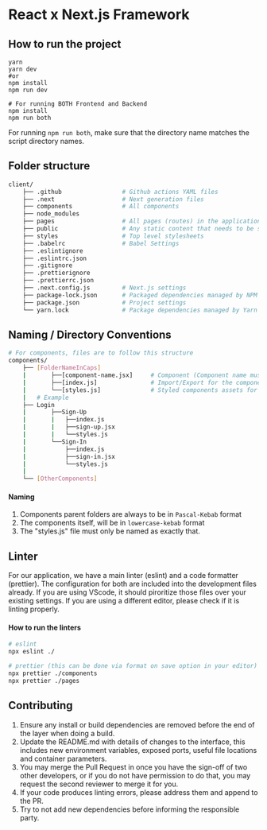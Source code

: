 # React x Next.js Framework

## How to run the project

```
yarn
yarn dev
#or
npm install
npm run dev

# For running BOTH Frontend and Backend
npm install
npm run both
```

For running `npm run both`, make sure that the directory name matches the script directory names.

## Folder structure

```sh
client/
    ├── .github                 # Github actions YAML files
    ├── .next                   # Next generation files
    ├── components              # All components
    ├── node_modules
    ├── pages                   # All pages (routes) in the application
    ├── public                  # Any static content that needs to be served
    ├── styles                  # Top level stylesheets
    ├── .babelrc                # Babel Settings
    ├── .eslintignore
    ├── .eslintrc.json
    ├── .gitignore
    ├── .prettierignore
    ├── .prettierrc.json
    ├── .next.config.js         # Next.js settings
    ├── package-lock.json       # Packaged dependencies managed by NPM
    ├── package.json            # Project settings
    └── yarn.lock               # Package dependencies managed by Yarn
```

## Naming / Directory Conventions

```sh
# For components, files are to follow this structure
components/
    ├── [FolderNameInCaps]
    |       ├──[component-name.jsx]     # Component (Component name must be in lowercase kebab case.)
    |       ├──[index.js]               # Import/Export for the components
    |       └──[styles.js]              # Styled components assets for the specific component
    |   # Example
    ├── Login
    |       ├──Sign-Up
    |       |   ├──index.js
    |       |   ├──sign-up.jsx
    |       |   └──styles.js
    |       └──Sign-In
    |           ├──index.js
    |           ├──sign-in.jsx
    |           └──styles.js
    |
    └── [OtherComponents]
```

#### Naming

1. Components parent folders are always to be in `Pascal-Kebab` format
2. The components itself, will be in `lowercase-kebab` format
3. The "styles.js" file must only be named as exactly that.

## Linter

For our application, we have a main linter (eslint) and a code formatter (prettier). The configuration for both are included into the development files already. If you are using VScode, it should piroritize those files over your existing settings. If you are using a different editor, please check if it is linting properly.

#### How to run the linters

```sh
# eslint
npx eslint ./

# prettier (this can be done via format on save option in your editor)
npx prettier ./components
npx prettier ./pages
```

## Contributing

1. Ensure any install or build dependencies are removed before the end of the layer when doing a build.
2. Update the README.md with details of changes to the interface, this includes new environment variables, exposed ports, useful file locations and container parameters.
3. You may merge the Pull Request in once you have the sign-off of two other developers, or if you do not have permission to do that, you may request the second reviewer to merge it for you.
4. If your code produces linting errors, please address them and append to the PR.
5. Try to not add new dependencies before informing the responsible party.
